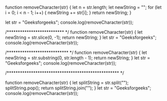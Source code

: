 function removeCharacter(str) {
  let n = str.length;
  let newString = "";
  for (let i = 0; i < n - 1; i++) {
    newString += str[i];
  }
  return newString;
}

let str = "Geeksforgeeks";
console.log(removeCharacter(str));

/************************** */
function removeCharacter(str) {
  let newString = str.slice(0, -1);
  return newString;
}
let str = "Geeksforgeeks";
console.log(removeCharacter(str));

/**************************** */
function removeCharacter(str) {
  let newString = str.substring(0, str.length - 1);
  return newString;
}
let str = "Geeksforgeeks";
console.log(removeCharacter(str));

/*************************************************** */

function removeCharacter(str) {
  let splitString = str.split("");
  splitString.pop();
  return splitString.join("");
}
let str = "Geeksforgeeks";
console.log(removeCharacter(str));

